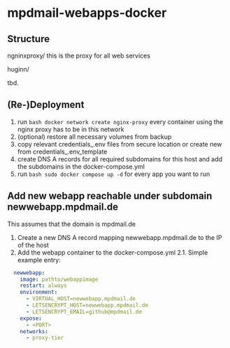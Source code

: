 # mpdmail-webapps-docker

## Structure
ngninxproxy/
this is the proxy for all web services

huginn/

tbd.

## (Re-)Deployment
1. run ```bash docker network create nginx-proxy```
every container using the nginx proxy has to be in this network
1. (optional) restore all necessary volumes from backup
2. copy relevant credentials_<app>.env files from secure location or create new from credentials_<app>.env_template
3. create DNS A records for all required subdomains for this host and add the subdomains in the docker-compose.yml
4. run ```bash
sudo docker compose up -d```
for every app you want to run

## Add new webapp reachable under subdomain newwebapp.mpdmail.de

This assumes that the domain is mpdmail.de

1. Create a new DNS A record mapping newwebapp.mpdmail.de to the IP of the host
2. Add the webapp container to the docker-compose.yml
2.1. Simple example entry:
```yaml
  newwebapp:  
    image: pathto/webappimage
    restart: always
    environment:
      - VIRTUAL_HOST=newwebapp.mpdmail.de
      - LETSENCRYPT_HOST=newwebapp.mpdmail.de
      - LETSENCRYPT_EMAIL=github@mpdmail.de
    expose:
      - <PORT>
    networks:
      - proxy-tier
```
